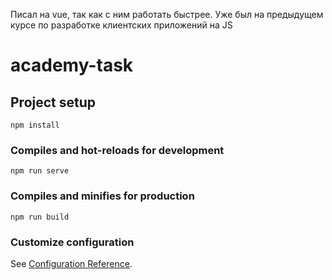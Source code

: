Писал на vue, так как с ним работать быстрее. Уже был на предыдущем курсе по разработке клиентских приложений на JS

# academy-task

## Project setup
```
npm install
```

### Compiles and hot-reloads for development
```
npm run serve
```

### Compiles and minifies for production
```
npm run build
```

### Customize configuration
See [Configuration Reference](https://cli.vuejs.org/config/).
